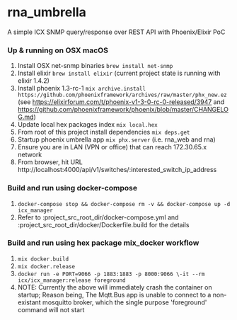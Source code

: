 # rna_umbrella
A simple ICX SNMP query/response over REST API with Phoenix/Elixir PoC

### Up & running on OSX macOS
1. Install OSX net-snmp binaries `brew install net-snmp`
1. Install elixir `brew install elixir` (current project state is running with elixir 1.4.2)
1. Install phoenix 1.3-rc-1 `mix archive.install https://github.com/phoenixframework/archives/raw/master/phx_new.ez` (see https://elixirforum.com/t/phoenix-v1-3-0-rc-0-released/3947 and https://github.com/phoenixframework/phoenix/blob/master/CHANGELOG.md)
1. Update local hex packages index `mix local.hex`
1. From root of this project install dependencies `mix deps.get`
1. Startup phoenix umbrella app `mix phx.server` (i.e. rna_web and rna)
1. Ensure you are in LAN (VPN or office) that can reach 172.30.65.x network
1. From browser, hit URL http://localhost:4000/api/v1/switches/:interested_switch_ip_address


### Build and run using docker-compose
1. `docker-compose stop && docker-compose rm -v && docker-compose up -d icx_manager`
1. Refer to :project_src_root_dir/docker-compose.yml and :project_src_root_dir/docker/Dockerfile.build for the details

### Build and run using hex package mix_docker workflow
1. `mix docker.build`
1. `mix docker.release`
1. `docker run -e PORT=9066 -p 1883:1883 -p 8000:9066 \-it --rm icx/icx_manager:release foreground`
1. NOTE: Currently the above will immediately crash the container on startup; Reason being, The Mqtt.Bus app is unable to connect to a non-existant mosquitto broker, which the single purpose 'foreground' command will not start
